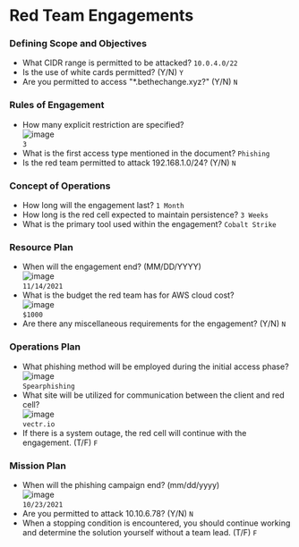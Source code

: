 # Red Team Engagements

### Defining Scope and Objectives
- What CIDR range is permitted to be attacked? `10.0.4.0/22`
- Is the use of white cards permitted? (Y/N) `Y`
- Are you permitted to access "*.bethechange.xyz?" (Y/N) `N`

### Rules of Engagement
- How many explicit restriction are specified?<br />
![image](https://github.com/user-attachments/assets/5d2cede9-d401-4de0-a199-7b598574ced7)<br />
`3`
- What is the first access type mentioned in the document? `Phishing`
- Is the red team permitted to attack 192.168.1.0/24? (Y/N) `N`

### Concept of Operations
- How long will the engagement last? `1 Month`
- How long is the red cell expected to maintain persistence? `3 Weeks`
- What is the primary tool used within the engagement? `Cobalt Strike`

### Resource Plan
- When will the engagement end? (MM/DD/YYYY)<br />
![image](https://github.com/user-attachments/assets/f6f0c198-95e0-483e-9ab2-05a617224cab)<br />
`11/14/2021`
- What is the budget the red team has for AWS cloud cost?<br />
![image](https://github.com/user-attachments/assets/88ef2c7b-ed79-46e6-8b64-154ea8beb97c)<br />
`$1000`
- Are there any miscellaneous requirements for the engagement? (Y/N) `N`

### Operations Plan
- What phishing method will be employed during the initial access phase?<br />
![image](https://github.com/user-attachments/assets/1566c7df-adf5-47e2-b961-83f261c460cf)<br />
`Spearphishing`
- What site will be utilized for communication between the client and red cell?<br />
![image](https://github.com/user-attachments/assets/c8d7b1be-d890-47c1-a6dc-900cffa9b5c1)<br />
`vectr.io`
- If there is a system outage, the red cell will continue with the engagement. (T/F) `F`

### Mission Plan
- When will the phishing campaign end? (mm/dd/yyyy)<br />
![image](https://github.com/user-attachments/assets/4e8a8c49-fd30-4792-891e-04f6e6319546)<br />
`10/23/2021`
- Are you permitted to attack 10.10.6.78? (Y/N) `N`
- When a stopping condition is encountered, you should continue working and determine the solution yourself without a team lead. (T/F) `F`
